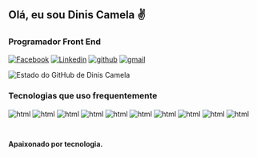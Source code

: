 ## Olá, eu sou Dinis Camela ✌️
### Programador Front End
[![Facebook](https://img.shields.io/badge/Facebook-1877F2?style=for-the-badge&logo=facebook&logoColor=white)](https://web.facebook.com/dinisjuaquim.sabalo/)   [![Linkedin](https://img.shields.io/badge/LinkedIn-0077B5?style=for-the-badge&logo=linkedin&logoColor=white)](www.linkedin.com/in/dinis-camela-dev-web)
 [![github](https://img.shields.io/badge/GitHub-100000?style=for-the-badge&logo=github&logoColor=white)](https://github.com/Dinis-Camela)
 [![gmail](https://img.shields.io/badge/Gmail-D14836?style=for-the-badge&logo=gmail&logoColor=white)](https://diniscamela5@gmail.com)



![Estado do GitHub de Dinis Camela](https://github-readme-stats.vercel.app/api?username=Dinis-Camela&show_icons=true&theme=cobalt)

### Tecnologias que uso frequentemente

<div style="display:inline-block; margin-bottom:24px">

 <img align="center" src="https://img.shields.io/badge/HTML5-E34F26?style=for-the-badge&logo=html5&logoColor=white" alt="html">
 <img align="center" src="https://img.shields.io/badge/CSS3-1572B6?style=for-the-badge&logo=css3&logoColor=white" alt="html">
 <img align="center" src="https://img.shields.io/badge/JavaScript-F7DF1E?style=for-the-badge&logo=javascript&logoColor=black" alt="html">
  <img align="center" src="https://img.shields.io/badge/Sass-CC6699?style=for-the-badge&logo=sass&logoColor=white" alt="html">
 <img align="center" src="https://img.shields.io/badge/Bootstrap-563D7C?style=for-the-badge&logo=bootstrap&logoColor=white" alt="html">
 <img align="center" src="https://img.shields.io/badge/Tailwind_CSS-38B2AC?style=for-the-badge&logo=tailwind-css&logoColor=white" alt="html">
 <img align="center" src="https://img.shields.io/badge/React-20232A?style=for-the-badge&logo=react&logoColor=61DAFB" alt="html">
 <img align="center" src="https://img.shields.io/badge/styled--components-DB7093?style=for-the-badge&logo=styled-components&logoColor=white" alt="html">
 <img align="center" src="https://img.shields.io/badge/React_Router-CA4245?style=for-the-badge&logo=react-router&logoColor=white" alt="html">
 <img align="center" src="https://img.shields.io/badge/Redux-593D88?style=for-the-badge&logo=redux&logoColor=white" alt="html">

</div>
<br>

#### Apaixonado por tecnologia.
